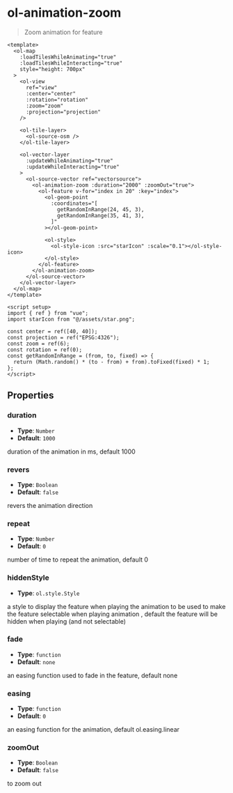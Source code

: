 # ol-animation-zoom

> Zoom animation for feature

<script setup>
import ZoomAnimation from "@demos/ZoomAnimation.vue"
</script>

<ClientOnly>
<ZoomAnimation />
</ClientOnly>

```vue
<template>
  <ol-map
    :loadTilesWhileAnimating="true"
    :loadTilesWhileInteracting="true"
    style="height: 700px"
  >
    <ol-view
      ref="view"
      :center="center"
      :rotation="rotation"
      :zoom="zoom"
      :projection="projection"
    />

    <ol-tile-layer>
      <ol-source-osm />
    </ol-tile-layer>

    <ol-vector-layer
      :updateWhileAnimating="true"
      :updateWhileInteracting="true"
    >
      <ol-source-vector ref="vectorsource">
        <ol-animation-zoom :duration="2000" :zoomOut="true">
          <ol-feature v-for="index in 20" :key="index">
            <ol-geom-point
              :coordinates="[
                getRandomInRange(24, 45, 3),
                getRandomInRange(35, 41, 3),
              ]"
            ></ol-geom-point>

            <ol-style>
              <ol-style-icon :src="starIcon" :scale="0.1"></ol-style-icon>
            </ol-style>
          </ol-feature>
        </ol-animation-zoom>
      </ol-source-vector>
    </ol-vector-layer>
  </ol-map>
</template>

<script setup>
import { ref } from "vue";
import starIcon from "@/assets/star.png";

const center = ref([40, 40]);
const projection = ref("EPSG:4326");
const zoom = ref(6);
const rotation = ref(0);
const getRandomInRange = (from, to, fixed) => {
  return (Math.random() * (to - from) + from).toFixed(fixed) * 1;
};
</script>
```

## Properties

### duration

- **Type**: `Number`
- **Default**: `1000`

duration of the animation in ms, default 1000

### revers

- **Type**: `Boolean`
- **Default**: `false`

revers the animation direction

### repeat

- **Type**: `Number`
- **Default**: `0`

number of time to repeat the animation, default 0

### hiddenStyle

- **Type**: `ol.style.Style`

a style to display the feature when playing the animation to be used to make the feature selectable when playing animation , default the feature will be hidden when playing (and not selectable)

### fade

- **Type**: `function`
- **Default**: `none`

an easing function used to fade in the feature, default none

### easing

- **Type**: `function`
- **Default**: `0`

an easing function for the animation, default ol.easing.linear

### zoomOut

- **Type**: `Boolean`
- **Default**: `false`

to zoom out
